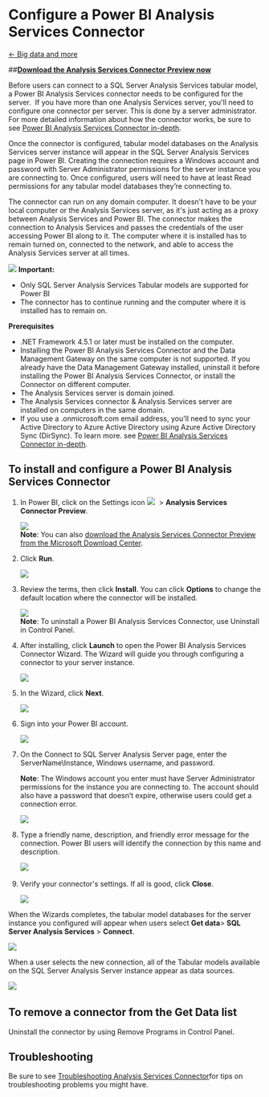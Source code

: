 <properties 
   pageTitle="Configure a Power BI Analysis Services Connector" 
   description="Configure a Power BI Analysis Services Connector" 
   services="powerbi" 
   documentationCenter="" 
   authors="v-anpasi" 
   manager="mblythe" 
   editor=""
   tags=""/>
 
<tags
   ms.service="powerbi"
   ms.devlang="NA"
   ms.topic="article"
   ms.tgt_pltfrm="NA"
   ms.workload="powerbi"
   ms.date="06/16/2015"
   ms.author="v-anpasi"/>

# Configure a Power BI Analysis Services Connector

[← Big data and more](https://support.powerbi.com/media/knowledgebase/topics/88773-big-data-and-more)

##[**Download the Analysis Services Connector Preview now**](http://www.microsoft.com/en-us/download/details.aspx?id=45333)  

Before users can connect to a SQL Server Analysis Services tabular model, a Power BI Analysis Services connector needs to be configured for the server.  If you have more than one Analysis Services server, you'll need to configure one connector per server. This is done by a server administrator. For more detailed information about how the connector works, be sure to see [Power BI Analysis Services Connector in-depth](http://support.powerbi.com/media/knowledgebase/articles/546004-power-bi-analysis-services-connector-in-depth).

Once the connector is configured, tabular model databases on the Analysis Services server instance will appear in the SQL Server Analysis Services page in Power BI. Creating the connection requires a Windows account and password with Server Administrator permissions for the server instance you are connecting to. Once configured, users will need to have at least Read permissions for any tabular model databases they’re connecting to.

The connector can run on any domain computer. It doesn't have to be your local computer or the Analysis Services server, as it's just acting as a proxy between Analysis Services and Power BI. The connector makes the connection to Analysis Services and passes the credentials of the user accessing Power BI along to it. The computer where it is installed has to remain turned on, connected to the network, and able to access the Analysis Services server at all times.

![](media/powerbi-analysis-services-connector/importantIcon.png) **Important:** 

-   Only SQL Server Analysis Services Tabular models are supported for Power BI
-   The connector has to continue running and the computer where it is installed has to remain on.

**Prerequisites**  

-   .NET Framework 4.5.1 or later must be installed on the computer.
-   Installing the Power BI Analysis Services Connector and the Data Management Gateway on the same computer is not supported. If you already have the Data Management Gateway installed, uninstall it before installing the Power BI Analysis Services Connector, or install the Connector on different computer.
-   The Analysis Services server is domain joined.
-   The Analysis Services connector & Analysis Services server are installed on computers in the same domain.
-   If you use a .onmicrosoft.com email address, you'll need to sync your Active Directory to Azure Active Directory using Azure Active Directory Sync (DirSync). To learn more. see [Power BI Analysis Services Connector in-depth](http://support.powerbi.com/media/knowledgebase/articles/546004-power-bi-analysis-services-connector-in-depth).

## To install and configure a Power BI Analysis Services Connector

1.  In Power BI, click on the Settings icon ![](media/powerbi-analysis-services-connector/settingsIcon.png)  \> **Analysis Services Connector Preview**.

    ![](media/powerbi-analysis-services-connector/ASConnector_Download.png)  
     **Note**: You can also [download the Analysis Services Connector Preview from the Microsoft Download Center](http://www.microsoft.com/en-us/download/details.aspx?id=45333).
2.  Click **Run**.

    ![](media/powerbi-analysis-services-connector/ASConnector_Run.png)
    
3.  Review the terms, then click **Install**. You can click **Options** to change the default location where the connector will be installed.

    ![](media/powerbi-analysis-services-connector/ASConnector_Terms.png)  
    **Note**: To uninstall a Power BI Analysis Services Connector, use Uninstall in Control Panel.
4.  After installing, click **Launch** to open the Power BI Analysis Services Connector Wizard. The Wizard will guide you through configuring a connector to your server instance.

    ![](media/powerbi-analysis-services-connector/ASConnector_Launch.png)
    
5.  In the Wizard, click **Next**.

     ![](media/powerbi-analysis-services-connector/ASConnector_Next.png)
    
6.  Sign into your Power BI account.

     ![](media/powerbi-analysis-services-connector/ASConnector_SignIn.png)
    
7.  On the Connect to SQL Server Analysis Server page, enter the ServerName\\Instance, Windows username, and password.  

    **Note**: The Windows account you enter must have Server Administrator permissions for the instance you are connecting to. The account should also have a password that doesn’t expire, otherwise users could get a connection error.

    ![](media/powerbi-analysis-services-connector/ASConnector_Connect.png)
8.  Type a friendly name, description, and friendly error message for the connection. Power BI users will identify the connection by this name and description.

    ![](media/powerbi-analysis-services-connector/ASConnector_FriendlyName.png) 
9.  Verify your connector's settings. If all is good, click **Close**.

    ![](media/powerbi-analysis-services-connector/ASConnector_SuccessClose.png)  

When the Wizards completes, the tabular model databases for the server instance you configured will appear when users select **Get data**\> **SQL Server Analysis Services** \> **Connect**.

![](media/powerbi-analysis-services-connector/ConnectToAS_Server.png)

When a user selects the new connection, all of the Tabular models available on the SQL Server Analysis Server instance appear as data sources.

![](media/powerbi-analysis-services-connector/ConnectToAS_Models.png)
 
## To remove a connector from the Get Data list

Uninstall the connector by using Remove Programs in Control Panel.

## Troubleshooting

Be sure to see [Troubleshooting Analysis Services Connector](http://support.powerbi.com/media/knowledgebase/articles/505324-troubleshooting-analysis-service-connector)for tips on troubleshooting problems you might have.

